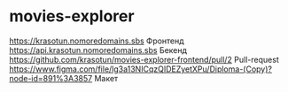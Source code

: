 # movies-explorer

https://krasotun.nomoredomains.sbs Фронтенд
https://api.krasotun.nomoredomains.sbs Бекенд
https://github.com/krasotun/movies-explorer-frontend/pull/2 Pull-request
https://www.figma.com/file/lg3a13NICqzQIDEZyetXPu/Diploma-(Copy)?node-id=891%3A3857 Макет
